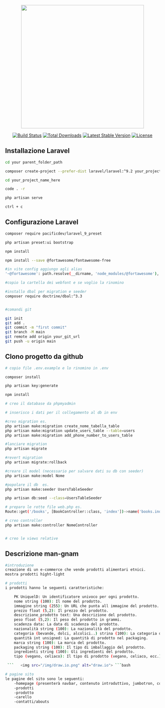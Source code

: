 <p align="center"><a href="https://laravel.com" target="_blank"><img src="https://raw.githubusercontent.com/laravel/art/master/logo-lockup/5%20SVG/2%20CMYK/1%20Full%20Color/laravel-logolockup-cmyk-red.svg" width="400"></a></p>

<p align="center">
<a href="https://travis-ci.org/laravel/framework"><img src="https://travis-ci.org/laravel/framework.svg" alt="Build Status"></a>
<a href="https://packagist.org/packages/laravel/framework"><img src="https://img.shields.io/packagist/dt/laravel/framework" alt="Total Downloads"></a>
<a href="https://packagist.org/packages/laravel/framework"><img src="https://img.shields.io/packagist/v/laravel/framework" alt="Latest Stable Version"></a>
<a href="https://packagist.org/packages/laravel/framework"><img src="https://img.shields.io/packagist/l/laravel/framework" alt="License"></a>
</p>

## Installazione Laravel

```bash
cd your parent_folder_path

composer create-project --prefer-dist laravel/laravel:^9.2 your_project_name_here

cd your_project_name_here

code . -r

php artisan serve

ctrl + c

```
## Configurazione Laravel
```bash
composer require pacificdev/laravel_9_preset

php artisan preset:ui bootstrap

npm install

npm install --save @fortawesome/fontawesome-free

#in vite config aggiungo agli alias
'~@fortawesome': path.resolve(__dirname, 'node_modules/@fortawesome'),

#copio la cartella dei webfont e se voglio la rinomino

#installo dbal per migration e seeder
composer require doctrine/dbal:^3.3


#comandi git

git init
git add .
git commit -m "first commit"
git branch -M main
git remote add origin your_git_url 
git push -u origin main


```
## Clono progetto da github 

```bash
# copio file .env.example e lo rinomino in .env

composer install

php artisan key:generate

npm install

# creo il database da phpmyadmin

# inserisco i dati per il collegamento al db in env

#creo migration es.
php artisan make:migration create_nome_tabella_table
php artisan make:migration update_users_table --table=users
php artisan make:migration add_phone_number_to_users_table

#lanciare migration
php artisan migrate

#revert migration
php artisan migrate:rollback

#creare il model (necessario per salvare dati su db con seeder)
php artisan make:model Nome

#popolare il db  es.
php artisan make:seeder UsersTableSeeder

php artisan db:seed --class=UsersTableSeeder

# preparo le rotte file web.php es. 
Route::get('/books', [BookController::class, 'index'])->name('books.index');

# creo controller
php artisan make:controller NomeController


# creo le views relative

```

## Descrizione man-gnam
```bash
#introduzione
creazione di un e-commerce che vende prodotti alimentari etnici.
mostra prodotti hight-light

# prodotti
i prodotti hanno le seguenti caratteristiche:

    PK UniquelD: Un identificatore univoco per ogni prodotto.
    nome string (100): Il nome del prodotto.
    immagine string (255): Un URL che punta all immagine del prodotto.
    prezzo float (5,2): Il prezzo del prodotto.
    descrizione_prodotto text: Una descrizione del prodotto.
    peso float (5,2): Il peso del prodotto in grammi.
    scadenza data: La data di scadenza del prodotto.
    nazionalità string (100): La nazionalità del prodotto.
    categoria (bevande, dolci, alcolici..) strina (100): La categoria del prodotto.
    quantità int unsigned: La quantità di prodotto nel packaging.
    marca string (100): La marca del prodotto.
    packaging string (100): Il tipo di imballaggio del prodotto.
    ingredienti string (100): Gli ingredienti del prodotto.
    tipo (vegano, celiaco): Il tipo di prodotto (vegano, celiaco, ecc.).

 ```   <img src="/img/draw.io.png" alt="draw.io"> ```bash

# pagine sito
le pagine del sito sono le seguenti:
    -homepage (presenterà navbar, contenuto introduttivo, jumbotron, corousel nuovi arrivi)
    -prodotti
    -prodotto
    -carello
    -contatti/abouts
    

```
